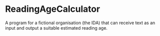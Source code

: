 # ReadingAgeCalculator
A program for a fictional organisation (the IDA) that can receive text as an input and output a suitable estimated reading age.
